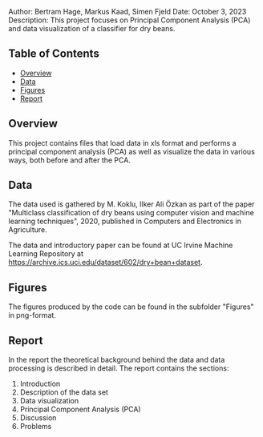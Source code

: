 Author: Bertram Hage, Markus Kaad, Simen Fjeld
Date: October 3, 2023
Description: This project focuses on Principal Component Analysis (PCA) and data visualization of a classifier for dry beans.

## Table of Contents
- [Overview](#overview)
- [Data](#data)
- [Figures](#figures)
- [Report](#report)

## Overview
This project contains files that load data in xls format and performs a principal component analysis (PCA) as well as visualize the data in various ways,
both before and after the PCA.

## Data
The data used is gathered by M. Koklu, Ilker Ali Özkan as part of the paper 
"Multiclass classification of dry beans using computer vision and machine learning techniques", 2020, published in Computers and Electronics in Agriculture.

The data and introductory paper can be found at UC Irvine Machine Learning Repository at https://archive.ics.uci.edu/dataset/602/dry+bean+dataset.

## Figures
The figures produced by the code can be found in the subfolder "Figures" in png-format.

## Report
In the report the theoretical background behind the data and data processing is described in detail. 
The report contains the sections:

1. Introduction
2. Description of the data set
3. Data visualization
4. Principal Component Analysis (PCA)
5. Discussion
6. Problems
